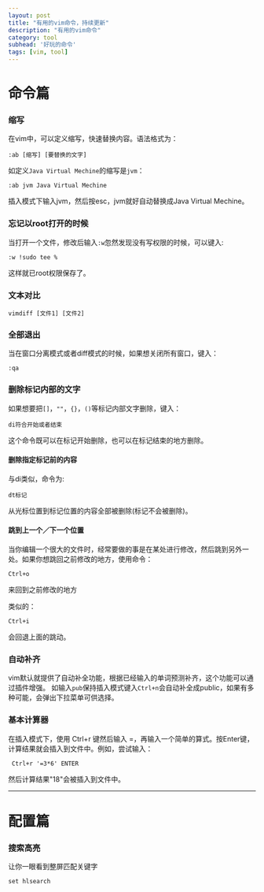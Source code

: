 ```yaml
---
layout: post
title: "有用的vim命令，持续更新"
description: "有用的vim命令"
category: tool
subhead: '好玩的命令'
tags: [vim, tool]
---
```


# 命令篇

### 缩写
在vim中，可以定义缩写，快速替换内容。语法格式为：

	:ab [缩写] [要替换的文字]
	
如定义`Java Virtual Mechine`的缩写是`jvm`：

	:ab jvm Java Virtual Mechine
	
插入模式下输入jvm，然后按esc，jvm就好自动替换成Java Virtual Mechine。	
### 忘记以root打开的时候
当打开一个文件，修改后输入`:w`忽然发现没有写权限的时候，可以键入:
	
	:w !sudo tee %
这样就已root权限保存了。

### 文本对比

	vimdiff [文件1] [文件2]	
	
### 全部退出
当在窗口分离模式或者diff模式的时候，如果想关闭所有窗口，键入：

	:qa	
	
### 删除标记内部的文字
如果想要把`[]`，`""`，`{}`，`()`等标记内部文字删除，键入：

	di符合开始或者结束
这个命令既可以在标记开始删除，也可以在标记结束的地方删除。

#### 删除指定标记前的内容
与di类似，命令为:
	
	dt标记
从光标位置到标记位置的内容全部被删除(标记不会被删除)。

#### 跳到上一个／下一个位置

当你编辑一个很大的文件时，经常要做的事是在某处进行修改，然后跳到另外一处。如果你想跳回之前修改的地方，使用命令：

	Ctrl+o
来回到之前修改的地方

类似的：

	Ctrl+i
会回退上面的跳动。	
		
	
		
### 自动补齐
vim默认就提供了自动补全功能，根据已经输入的单词预测补齐，这个功能可以通过插件增强。
如输入`pub`保持插入模式键入`Ctrl+n`会自动补全成public，如果有多种可能，会弹出下拉菜单可供选择。		


### 基本计算器
在插入模式下，使用 Ctrl+r 键然后输入 =，再输入一个简单的算式。按Enter键，计算结果就会插入到文件中。例如，尝试输入：

     Ctrl+r '=3*6' ENTER
然后计算结果"18"会被插入到文件中。


<hr >

# 配置篇

### 搜索高亮
让你一眼看到整屏匹配关键字

    set hlsearch


